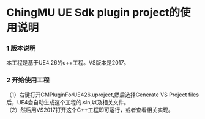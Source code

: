 # ChingMU UE Sdk plugin project的使用说明

### 1 版本说明
本工程是基于UE4.26的c++工程。VS版本是2017。
### 2 开始使用工程
（1）右键打开CMPluginForUE426.uproject,然后选择Generate VS Project files后，UE4会自动生成这个工程的.sln,以及相关文件。<br>
（2）然后用VS2017打开这个C++工程即可运行，或者查看相关实现。
